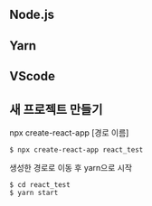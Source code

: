 ## Node.js
## Yarn
## VScode


## 새 프로젝트 만들기
npx create-react-app [경로 이름]

```
$ npx create-react-app react_test
```
생성한 경로로 이동 후 yarn으로 시작
```
$ cd react_test
$ yarn start
```
